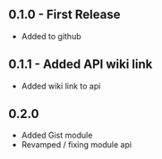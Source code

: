 ## 0.1.0 - First Release
* Added to github

## 0.1.1 - Added API wiki link
* Added wiki link to api

## 0.2.0
* Added Gist module
* Revamped / fixing module api
